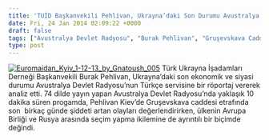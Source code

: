 ```yaml
---
title: 'TUİD Başkanvekili Pehlivan, Ukrayna’daki Son Durumu Avustralya Devlet Radyosu’na Değerlendirdi'
date: Fri, 24 Jan 2014 02:09:22 +0000
draft: false
tags: ["Avustralya Devlet Radyosu", "Burak Pehlivan", "Gruşevskava Caddesi", "TUİD (Türk Ukrayna İşadamları Derneği)", "Türk Ukrayna İşadamları Derneği Başkanvekili", "Ukrayna protestolar", "ukraynadaki son durum"]
type: post
---
```


[![Euromaidan_Kyiv_1-12-13_by_Gnatoush_005](https://burakpehlivan.org/wp-content/uploads/2014/01/Euromaidan_Kyiv_1-12-13_by_Gnatoush_005.png)](https://burakpehlivan.org/wp-content/uploads/2014/01/Euromaidan_Kyiv_1-12-13_by_Gnatoush_005.png)
Türk Ukrayna İşadamları Derneği Başkanvekili Burak Pehlivan, Ukrayna’daki son ekonomik ve siyasi durumu Avustralya Devlet Radyosu’nun Türkçe servisine bir röportaj vererek analiz etti. 74 dilde yayın yapan Avustralya Devlet Radyosu’nda yaklaşık 10 dakika süren progamda, Pehlivan Kiev’de Gruşevskava caddesi etrafında son  birkaç günde şiddeti artan olayları değerlendirirken, ülkenin Avrupa Birliği ve Rusya arasında seçim yapma ikilemine de ayrıntılı bir biçimde değindi.


